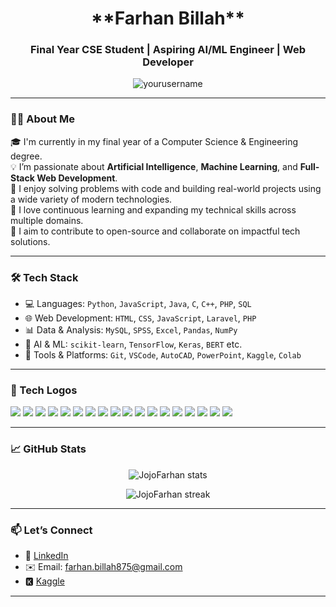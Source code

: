 <h1 align="center">**Farhan Billah**</h1>
<h3 align="center">Final Year CSE Student | Aspiring AI/ML Engineer | Web Developer</h3>

<p align="center">
  <img src="https://komarev.com/ghpvc/?username=yourusername&label=Profile%20views&color=0e75b6&style=flat" alt="yourusername" />
</p>

---

### 👨‍💻 About Me

🎓 I'm currently in my final year of a Computer Science & Engineering degree.  
💡 I’m passionate about **Artificial Intelligence**, **Machine Learning**, and **Full-Stack Web Development**.  
🧠 I enjoy solving problems with code and building real-world projects using a wide variety of modern technologies.  
🌱 I love continuous learning and expanding my technical skills across multiple domains.  
🚀 I aim to contribute to open-source and collaborate on impactful tech solutions.

---

### 🛠️ Tech Stack

- 💻 Languages: `Python`, `JavaScript`, `Java`, `C`, `C++`, `PHP`, `SQL`
- 🌐 Web Development: `HTML`, `CSS`, `JavaScript`, `Laravel`, `PHP`
- 📊 Data & Analysis: `MySQL`, `SPSS`, `Excel`, `Pandas`, `NumPy`
- 🤖 AI & ML: `scikit-learn`, `TensorFlow`, `Keras`, `BERT` etc.
- 🧰 Tools & Platforms: `Git`, `VSCode`, `AutoCAD`, `PowerPoint`, `Kaggle`, `Colab`

---

### 🚀 Tech Logos

<p align="left">
  <!-- Languages -->
  <img src="https://img.shields.io/badge/Python-3776AB?style=flat&logo=python&logoColor=white" />
  <img src="https://img.shields.io/badge/JavaScript-F7DF1E?style=flat&logo=javascript&logoColor=black" />
  <img src="https://img.shields.io/badge/Java-007396?style=flat&logo=java&logoColor=white" />
  <img src="https://img.shields.io/badge/C-00599C?style=flat&logo=c&logoColor=white" />
  <img src="https://img.shields.io/badge/C++-00599C?style=flat&logo=c%2B%2B&logoColor=white" />
  <img src="https://img.shields.io/badge/PHP-777BB4?style=flat&logo=php&logoColor=white" />

  <!-- Web -->
  <img src="https://img.shields.io/badge/HTML5-E34F26?style=flat&logo=html5&logoColor=white" />
  <img src="https://img.shields.io/badge/CSS3-1572B6?style=flat&logo=css3&logoColor=white" />
  <img src="https://img.shields.io/badge/React-20232A?style=flat&logo=react&logoColor=61DAFB" />

  <!-- Data -->
  <img src="https://img.shields.io/badge/MySQL-4479A1?style=flat&logo=mysql&logoColor=white" />
  <img src="https://img.shields.io/badge/SPSS-005B9A?style=flat&logo=ibm&logoColor=white" />
  <img src="https://img.shields.io/badge/Excel-217346?style=flat&logo=microsoft-excel&logoColor=white" />

  <!-- ML/AI -->
  <img src="https://img.shields.io/badge/TensorFlow-FF6F00?style=flat&logo=tensorflow&logoColor=white" />
  <img src="https://img.shields.io/badge/scikit--learn-F7931E?style=flat&logo=scikit-learn&logoColor=white" />
  <img src="https://img.shields.io/badge/Keras-D00000?style=flat&logo=keras&logoColor=white" />

  <!-- Tools -->
  <img src="https://img.shields.io/badge/Git-F05032?style=flat&logo=git&logoColor=white" />
  <img src="https://img.shields.io/badge/VSCode-007ACC?style=flat&logo=visual-studio-code&logoColor=white" />
  <img src="https://img.shields.io/badge/AutoCAD-E60000?style=flat&logo=autodesk&logoColor=white" />
</p>

---

### 📈 GitHub Stats

<p align="center">
  <img src="https://github-readme-stats.vercel.app/api?username=JojoFarhan&show_icons=true&theme=tokyonight" alt="JojoFarhan stats" />
</p>

<p align="center">
  <img src="https://github-readme-streak-stats.herokuapp.com/?user=JojoFarhan&theme=tokyonight" alt="JojoFarhan streak" />
</p>

---

### 📫 Let’s Connect

- 🔗 [LinkedIn](https://www.linkedin.com/in/farhan-x-billah/)
- ✉️ Email: farhan.billah875@gmail.com
- 🅺 [Kaggle](https://www.kaggle.com/jojofarhan) 

---


<!---
JojoFarhan/JojoFarhan is a ✨ special ✨ repository because its `README.md` (this file) appears on your GitHub profile.
You can click the Preview link to take a look at your changes.
--->
